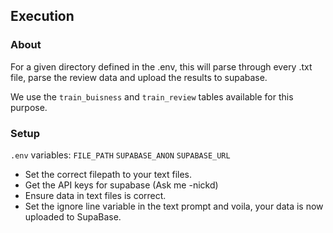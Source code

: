 ## Execution


### About

For a given directory defined in the .env, this will parse through every .txt file, parse the review data and upload the results to supabase. 

We use the ```train_buisness``` and ```train_review``` tables available for this purpose. 

### Setup

```.env``` variables: ```FILE_PATH``` ```SUPABASE_ANON``` ```SUPABASE_URL```

- Set the correct filepath to your text files.
- Get the API keys for supabase (Ask me -nickd)
- Ensure data in text files is correct.
- Set the ignore line variable in the text prompt and voila, your data is now uploaded to SupaBase. 